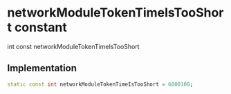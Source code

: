 


# networkModuleTokenTimeIsTooShort constant







int const networkModuleTokenTimeIsTooShort
  







## Implementation

```dart
static const int networkModuleTokenTimeIsTooShort = 6000108;
```







